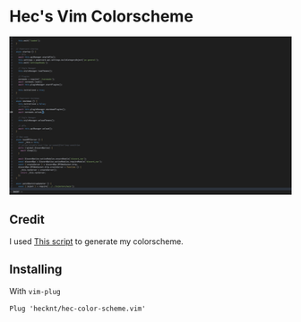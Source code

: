 # Hec's Vim Colorscheme

![Showcase of colorscheme](./pics/showcase.png)

## Credit

I used [This script](https://github.com/felipec/vim-felipec) to generate my colorscheme.

## Installing

With `vim-plug`

```viml
Plug 'hecknt/hec-color-scheme.vim'
```
